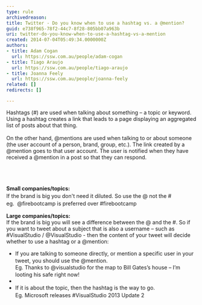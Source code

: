 ```yaml
---
type: rule
archivedreason: 
title: Twitter - Do you know when to use a hashtag vs. a @mention?
guid: e738f965-78f2-44c7-8f28-805bb07a963b
uri: twitter-do-you-know-when-to-use-a-hashtag-vs-a-mention
created: 2014-07-04T05:49:34.0000000Z
authors:
- title: Adam Cogan
  url: https://ssw.com.au/people/adam-cogan
- title: Tiago Araujo
  url: https://ssw.com.au/people/tiago-araujo
- title: Joanna Feely
  url: https://ssw.com.au/people/joanna-feely
related: []
redirects: []

---
```



<div>​​Hashtags (#) are used when talking about something – a topic or keyword. Using a hashtag creates a link that leads to a page displaying an aggregated list of posts about that thing.&#160;</div><div><br></div><div>On the other hand, @mentions are used when talking to or about someone (the user account of a person, brand, group, etc.). The link created by a @mention goes to that user account. The user is notified when they have received a @mention in a post so that they can respond.&#160;</div><div><br></div>
<br><excerpt class='endintro'></excerpt><br>
<p><span style="line-height&#58;20px;"><strong>Small companies/topics&#58;<br></strong></span><span style="line-height&#58;20px;">If the brand is big you don't need it diluted. So use the @ not the #<br></span><span style="line-height&#58;20px;">eg. &#160;@firebootcamp is preferred over #firebootcamp&#160;</span></p><div><strong>Large companies/topics&#58;</strong></div><div>If the brand is big you will see a difference between the @ and the #. So if you want to tweet about a subject that is also a username – such as #VisualStudio / @VisualStudio - then the content of your tweet will decide whether to use a hashtag or a @mention&#58;&#160;</div><div><ul><li><span style="line-height&#58;20px;">If you are talking to someone directly, or mention a specific user in your tweet, you should use the @mention.<br></span><span style="line-height&#58;20px;background-color&#58;initial;">Eg. Thanks to @visualstudio for the map to Bill Gates’s house – I’m looting his safe right now!</span></li><li><span style="line-height&#58;20px;"></span></li><li><span style="line-height&#58;20px;">If it is about the topic, then the hashtag is the way to go.<br></span><span style="line-height&#58;20px;">Eg. Microsoft releases #VisualStudio 2013 Update 2​</span></li></ul></div>


